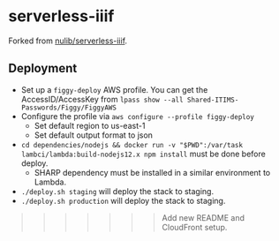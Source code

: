 # serverless-iiif

Forked from [nulib/serverless-iiif](https://github.com/nulib/serverless-iiif).

## Deployment

* Set up a `figgy-deploy` AWS profile. You can get the AccessID/AccessKey from
`lpass show --all Shared-ITIMS-Passwords/Figgy/FiggyAWS`
* Configure the profile via `aws configure --profile figgy-deploy`
  - Set default region to us-east-1
  - Set default output format to json
* `cd dependencies/nodejs && docker run -v "$PWD":/var/task lambci/lambda:build-nodejs12.x npm install` must be done before deploy.
  - SHARP dependency must be installed in a similar environment to Lambda.
* `./deploy.sh staging` will deploy the stack to staging.
* `./deploy.sh production` will deploy the stack to staging.
>>>>>>> Add new README and CloudFront setup.

